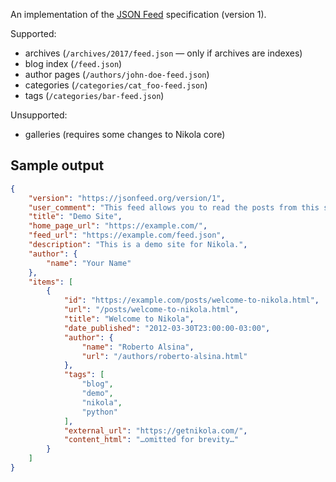 An implementation of the [JSON Feed](https://jsonfeed.org/) specification (version 1).

Supported:

* archives (`/archives/2017/feed.json` — only if archives are indexes)
* blog index (`/feed.json`)
* author pages (`/authors/john-doe-feed.json`)
* categories (`/categories/cat_foo-feed.json`)
* tags (`/categories/bar-feed.json`)

Unsupported:

* galleries (requires some changes to Nikola core)

Sample output
-------------

```json
{
    "version": "https://jsonfeed.org/version/1",
    "user_comment": "This feed allows you to read the posts from this site in any feed reader that supports the JSON Feed format. To add this feed to your reader, copy the following URL — https://example.com/feed.json — and add it your reader.",
    "title": "Demo Site",
    "home_page_url": "https://example.com/",
    "feed_url": "https://example.com/feed.json",
    "description": "This is a demo site for Nikola.",
    "author": {
        "name": "Your Name"
    },
    "items": [
        {
            "id": "https://example.com/posts/welcome-to-nikola.html",
            "url": "/posts/welcome-to-nikola.html",
            "title": "Welcome to Nikola",
            "date_published": "2012-03-30T23:00:00-03:00",
            "author": {
                "name": "Roberto Alsina",
                "url": "/authors/roberto-alsina.html"
            },
            "tags": [
                "blog",
                "demo",
                "nikola",
                "python"
            ],
            "external_url": "https://getnikola.com/",
            "content_html": "…omitted for brevity…"
        }
    ]
}
```
